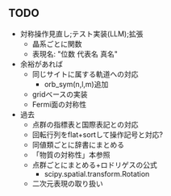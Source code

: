 ## TODO
- 対称操作見直し;テスト実装(LLM);拡張
  - 晶系ごとに関数
  - 表現名: "位数 代表名 真名"
- 余裕があれば
  - 同じサイトに属する軌道への対応
    - orb_sym(n,l,m)追加
  - gridベースの実装
  - Fermi面の対称性
- 過去
  - 点群の指標表と国際表記との対応
  - 回転行列をflat+sortして操作記号と対応?
  - 同値類ごとに辞書にまとめる
  - 「物質の対称性」本参照
  - 点群ごとにまとめる+ロドリゲスの公式
    - scipy.spatial.transform.Rotation 
  - 二次元表現の取り扱い
